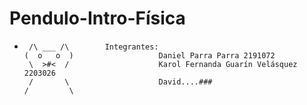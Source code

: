# Pendulo-Intro-Física 
*      /\ ___ /\        Integrantes:
      (  o   o  )                   Daniel Parra Parra 2191072
       \  >#<  /                    Karol Fernanda Guarín Velásquez 2203026
       /       \                    David....###
      /         \        
     

              
              
            

